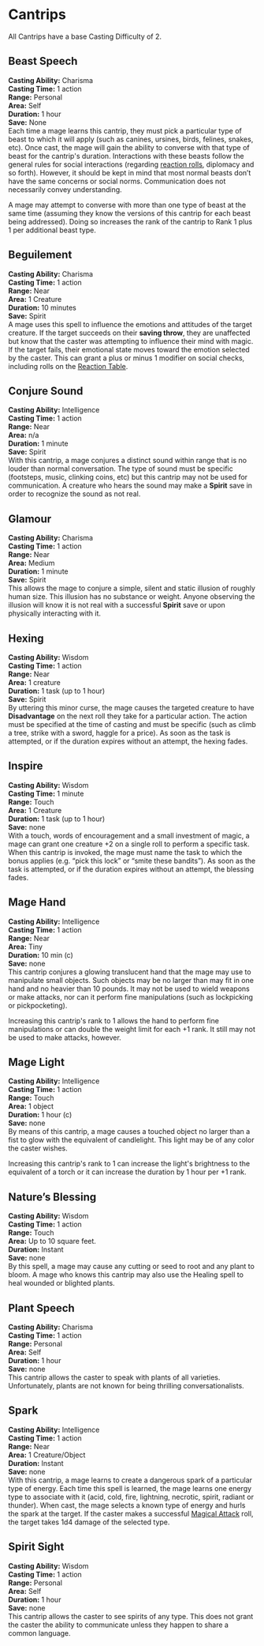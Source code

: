# Cantrips

All Cantrips have a base Casting Difficulty of 2.

## Beast Speech
**Casting Ability:** Charisma<br/>
**Casting Time:** 1 action<br/>
**Range:** Personal<br/>
**Area:** Self<br/>
**Duration:** 1 hour<br/>
**Save:** None<br/>
Each time a mage learns this cantrip, they must pick a particular type of beast to which it will apply (such as canines, ursines, birds, felines, snakes, etc).  Once cast, the mage will gain the ability to converse with that type of beast for the cantrip's duration.  Interactions with these beasts follow the general rules for social interactions (regarding [reaction rolls](Core_Rules#Charisma-and-Reactions), diplomacy and so forth).  However, it should be kept in mind that most normal beasts don’t have the same concerns or social norms.  Communication does not necessarily convey understanding.

A mage may attempt to converse with more than one type of beast at the same time (assuming they know the versions of this cantrip for each beast being addressed).  Doing so increases the rank of the cantrip to Rank 1 plus 1 per additional beast type.

## Beguilement
**Casting Ability:** Charisma<br/>
**Casting Time:** 1 action<br/>
**Range:** Near<br/>
**Area:** 1 Creature<br/>
**Duration:** 10 minutes<br/>
**Save:** Spirit<br/>
A mage uses this spell to influence the emotions and attitudes of the target creature.  If the target succeeds on their **saving throw**, they are unaffected but know that the caster was attempting to influence their mind with magic.  If the target fails, their emotional state moves toward the emotion selected by the caster.  This can grant a plus or minus 1 modifier on social checks, including rolls on the [Reaction Table](Core_Rules#Charisma-and-Reactions).

## Conjure Sound
**Casting Ability:** Intelligence<br/>
**Casting Time:** 1 action<br/>
**Range:** Near<br/>
**Area:** n/a<br/>
**Duration:** 1 minute<br/>
**Save:** Spirit<br/>
With this cantrip, a mage conjures a distinct sound within range that is no louder than normal conversation.  The type of sound must be specific (footsteps, music, clinking coins, etc) but this cantrip may not be used for communication.  A creature who hears the sound may make a **Spirit** save in order to recognize the sound as not real.

## Glamour
**Casting Ability:** Charisma<br/>
**Casting Time:** 1 action<br/>
**Range:** Near<br/>
**Area:** Medium<br/>
**Duration:** 1 minute<br/>
**Save:** Spirit<br/>
This allows the mage to conjure a simple, silent and static illusion of roughly human size.  This illusion has no substance or weight.  Anyone observing the illusion will know it is not real with a successful **Spirit** save or upon physically interacting with it.

## Hexing
**Casting Ability:** Wisdom<br/>
**Casting Time:** 1 action<br/>
**Range:** Near<br/>
**Area:** 1 creature<br/>
**Duration:** 1 task (up to 1 hour)<br/>
**Save:** Spirit<br/>
By uttering this minor curse, the mage causes the targeted creature to have **Disadvantage** on the next roll they take for a particular action.  The action must be specified at the time of casting and must be specific (such as climb a tree, strike with a sword, haggle for a price).  As soon as the task is attempted, or if the duration expires without an attempt, the hexing fades.

## Inspire
**Casting Ability:** Wisdom<br/>
**Casting Time:** 1 minute<br/>
**Range:** Touch<br/>
**Area:** 1 Creature<br/>
**Duration:** 1 task (up to 1 hour)<br/>
**Save:** none<br/>
With a touch, words of encouragement and a small investment of magic, a mage can grant one creature +2 on a single roll to perform a specific task.  When this cantrip is invoked, the mage must name the task to which the bonus applies (e.g. “pick this lock” or “smite these bandits”).  As soon as the task is attempted, or if the duration expires without an attempt, the blessing fades.

## Mage Hand
**Casting Ability:** Intelligence<br/>
**Casting Time:** 1 action<br/>
**Range:** Near<br/>
**Area:** Tiny<br/>
**Duration:** 10 min (c)<br/>
**Save:** none<br/>
This cantrip conjures a glowing translucent hand that the mage may use to manipulate small objects.  Such objects may be no larger than may fit in one hand and no heavier than 10 pounds.  It may not be used to wield weapons or make attacks, nor can it perform fine manipulations (such as lockpicking or pickpocketing).  

Increasing this cantrip's rank to 1 allows the hand to perform fine manipulations or can double the weight limit for each +1 rank.  It still may not be used to make attacks, however.

## Mage Light
**Casting Ability:** Intelligence<br/>
**Casting Time:** 1 action<br/>
**Range:** Touch<br/>
**Area:** 1 object<br/>
**Duration:** 1 hour (c)<br/>
**Save:** none<br/>
By means of this cantrip, a mage causes a touched object no larger than a fist to glow with the equivalent of candlelight.  This light may be of any color the caster wishes.

Increasing this cantrip's rank to 1 can increase the light's brightness to the equivalent of a torch or it can increase the duration by 1 hour per +1 rank.

## Nature’s Blessing
**Casting Ability:** Wisdom<br/>
**Casting Time:** 1 action<br/>
**Range:** Touch<br/>
**Area:** Up to 10 square feet.<br/>
**Duration:** Instant<br/>
**Save:** none<br/>
By this spell, a mage may cause any cutting or seed to root and any plant to bloom.  A mage who knows this cantrip may also use the Healing spell to heal wounded or blighted plants.

## Plant Speech
**Casting Ability:** Charisma<br/>
**Casting Time:** 1 action<br/>
**Range:** Personal<br/>
**Area:** Self<br/>
**Duration:** 1 hour<br/>
**Save:** none<br/>
This cantrip allows the caster to speak with plants of all varieties.  Unfortunately, plants are not known for being thrilling conversationalists.

## Spark
**Casting Ability:** Intelligence<br/>
**Casting Time:** 1 action<br/>
**Range:** Near<br/>
**Area:** 1 Creature/Object<br/>
**Duration:** Instant<br/>
**Save:** none<br/>
With this cantrip, a mage learns to create a dangerous spark of a particular type of energy.  Each time this spell is learned, the mage learns one energy type to associate with it (acid, cold, fire, lightning, necrotic, spirit, radiant or thunder).  When cast, the mage selects a known type of energy and hurls the spark at the target.  If the caster makes a successful [Magical Attack](TheMagicalArts.md#Magical-Attacks-and-Saving-Throws) roll, the target takes 1d4 damage of the selected type.

## Spirit Sight
**Casting Ability:** Wisdom<br/>
**Casting Time:** 1 action<br/>
**Range:** Personal<br/>
**Area:** Self<br/>
**Duration:** 1 hour<br/>
**Save:** none<br/>
This cantrip allows the caster to see spirits of any type.  This does not grant the caster the ability to communicate unless they happen to share a common language.

